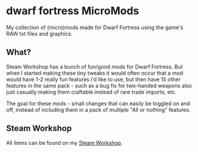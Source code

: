 # dwarf fortress MicroMods
My collection of (micro)mods made for Dwarf Fortress using the game's RAW txt files and graphics.

## What?
Steam Workshop has a bunch of fun/good mods for Dwarf Fortress. But when I started making these tiny tweaks it would often occur that a mod would have 1-2 really fun features i'd like to use, but then have 15 other features in the same pack - such as a bug fix for two-handed weapons also just casually making them craftable instead of rare trade imports, etc.

The goal for these mods - small changes that can easily be toggled on and off, instead of including them in a pack of multiple "All or nothing" features.

## Steam Workshop
All items can be found on my [Steam Workshop](https://steamcommunity.com/id/hellgoo/myworkshopfiles/?appid=975370).